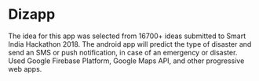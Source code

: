 # Dizapp
The idea for this app was selected from 16700+ ideas submitted to Smart India Hackathon 2018.  The android app will predict the type of disaster and send an SMS or push notification, in case of an emergency or disaster. Used Google Firebase Platform, Google Maps API, and other progressive web apps.
